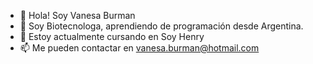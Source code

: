 - 👋 Hola! Soy Vanesa Burman
- 👀 Soy Biotecnologa, aprendiendo de programación desde Argentina.
- 🌱 Estoy actualmente cursando en Soy Henry
- 📫 Me pueden contactar en vanesa.burman@hotmail.com

<!---
vburmi/vburmi is a ✨ special ✨ repository because its `README.md` (this file) appears on your GitHub profile.
You can click the Preview link to take a look at your changes.
--->
